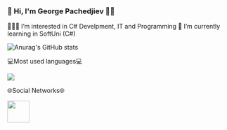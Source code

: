### 👋 Hi, I'm George Pachedjiev 👨‍💻

🧑🏼‍🎓 I’m interested in C# Develpment, IT and Programming
💼 I’m currently learning in SoftUni (C#)

![Anurag's GitHub stats](https://github-readme-stats.vercel.app/api?username=GeorgePachedjiev&theme=default&show_icons=true)

💻Most used languages💻

<img src="https://github-readme-stats.vercel.app/api/top-langs?username=GeorgePachedjiev"/>

🌐Social Networks🌐

<a href="https://open.spotify.com/user/ifggm6sqokrc8cjoe2zmm12bm">
    <img height="50" src="https://cdn4.iconfinder.com/data/icons/logos-and-brands/512/315_Spotify_logo-128.png"/>
</a>


